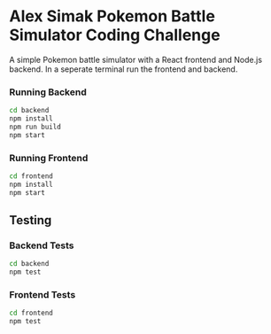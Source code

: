 # Alex Simak Pokemon Battle Simulator Coding Challenge

A simple Pokemon battle simulator with a React frontend and Node.js backend.
In a seperate terminal run the frontend and backend.

### Running Backend
```bash
cd backend
npm install
npm run build
npm start
```


### Running Frontend
```bash
cd frontend
npm install
npm start
```

## Testing

### Backend Tests
```bash
cd backend
npm test
```

### Frontend Tests
```bash
cd frontend
npm test
``` 